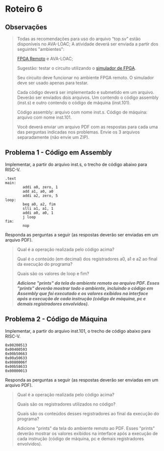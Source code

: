# Roteiro 6

## Observações

>Todas as recomendações para uso do arquivo “top.sv” estão disponíveis no AVA-LOAC;
>A atividade deverá ser enviada a partir dos seguintes "ambientes":
>
>[FPGA Remoto](http://lad.ufcg.edu.br/hdl/remote.php) e
>AVA-LOAC;
>
>Sugestão: testar o circuito utilizando o [simulador de FPGA](http://lad.ufcg.edu.br/hdl/simulate.php).
>
>Seu circuito deve funcionar no ambiente FPGA remoto.
>O simulador deve ser usado apenas para testar.
>
>Cada código deverá ser implementado e submetido em um arquivo. Deverão ser enviados dois arquivos. 
>Um contendo o código assembly (inst.s) e outro contendo o código de máquina (inst.101). 
>
>Código assembly: arquivo com nome inst.s.
>Código de máquina: arquivo com nome inst.101.
>
>Você deverá enviar um arquivo PDF com as respostas para cada uma das perguntas indicadas nos problemas.
>Envie os 3 arquivos separadamente (não envie um ZIP).

## Problema 1 - Código em Assembly

Implementar, a partir do arquivo inst.s, o trecho de código abaixo para RISC-V.

```
.text
main:
        addi a0, zero, 1
        add a1, a0, a0
        addi a2, zero, 5
loop:   
        beq a0, a2, fim
        slli a1, a1, 1
        addi a0, a0, 1
        j loop
fim:
        nop
```

Responda as perguntas a seguir (as respostas deverão ser enviadas em um arquivo PDF).

>Qual é a operação realizada pelo código acima?
>
>Qual é o conteúdo (em decimal) dos registradores a0, a1 e a2 ao final da execução do programa?
>
>Quais são os valores de loop e fim?
>
>**_Adicione "prints" da tela do ambiente remoto ao arquivo PDF. Esses "prints" deverão mostrar todo o ambiente, incluindo o código em Assembly que foi executado e os valores exibidos na interface após a execução de cada instrução (código de máquina, pc e demais registradores envolvidos)._**

## Problema 2 - Código de Máquina

Implementar, a partir do arquivo inst.101, o trecho de código abaixo para RISC-V.

```
0x00200513
0x00400593
0x00b50663
0x00a50633
0x0080006f
0x00b58633
0x00000013
```

Responda as perguntas a seguir (as respostas deverão ser enviadas em um arquivo PDF).

>Qual é a operação realizada pelo código acima?
>
>Quais são os registradores utilizados no código?
>
>Quais são os conteúdos desses registradores ao final da execução do programa?
>
>Adicione "prints" da tela do ambiente remoto ao PDF. Esses "prints" deverão mostrar os valores exibidos na interface após a execução de cada instrução (código de máquina, pc e demais registradores envolvidos).
